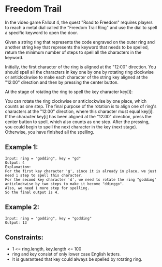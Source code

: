 # Freedom Trail

In the video game Fallout 4, the quest "Road to Freedom" requires players to reach a metal dial called the "Freedom Trail Ring" and use the dial to spell a specific keyword to open the door.

Given a string ring that represents the code engraved on the outer ring and another string key that represents the keyword that needs to be spelled, return the minimum number of steps to spell all the characters in the keyword.

Initially, the first character of the ring is aligned at the "12:00" direction. You should spell all the characters in key one by one by rotating ring clockwise or anticlockwise to make each character of the string key aligned at the "12:00" direction and then by pressing the center button.

At the stage of rotating the ring to spell the key character key[i]:

You can rotate the ring clockwise or anticlockwise by one place, which counts as one step. The final purpose of the rotation is to align one of ring's characters at the "12:00" direction, where this character must equal key[i].
If the character key[i] has been aligned at the "12:00" direction, press the center button to spell, which also counts as one step. After the pressing, you could begin to spell the next character in the key (next stage). Otherwise, you have finished all the spelling.

## Example 1:

```
Input: ring = "godding", key = "gd"
Output: 4
Explanation:
For the first key character 'g', since it is already in place, we just need 1 step to spell this character.
For the second key character 'd', we need to rotate the ring "godding" anticlockwise by two steps to make it become "ddinggo".
Also, we need 1 more step for spelling.
So the final output is 4.
```

## Example 2:

```
Input: ring = "godding", key = "godding"
Output: 13
```

## Constraints:

- 1 <= ring.length, key.length <= 100
- ring and key consist of only lower case English letters.
- It is guaranteed that key could always be spelled by rotating ring.
